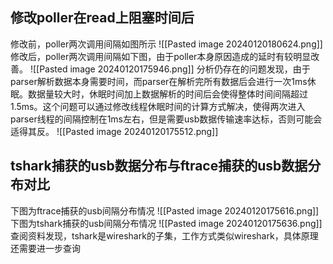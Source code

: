 ## 修改poller在read上阻塞时间后
修改前，poller两次调用间隔如图所示
![[Pasted image 20240120180624.png]]
修改后，poller两次调用间隔如下图，由于poller本身原因造成的延时有较明显改善。
![[Pasted image 20240120175946.png]]
分析仍存在的问题发现，由于parser解析数据本身需要时间，而parser在解析完所有数据后会进行一次1ms休眠。数据量较大时，休眠时间加上数据解析的时间后会使得整体时间间隔超过1.5ms。这个问题可以通过修改线程休眠时间的计算方式解决，使得两次进入parser线程的间隔控制在1ms左右，但是需要usb数据传输速率达标，否则可能会适得其反。
![[Pasted image 20240120175512.png]]
## tshark捕获的usb数据分布与ftrace捕获的usb数据分布对比
下图为ftrace捕获的usb间隔分布情况
![[Pasted image 20240120175616.png]]
下图为tshark捕获的usb间隔分布情况
![[Pasted image 20240120175636.png]]
查阅资料发现，tshark是wireshark的子集，工作方式类似wireshark，具体原理还需要进一步查询
